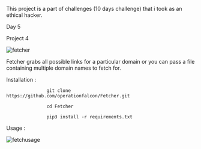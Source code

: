 This project is a part of challenges (10 days challenge) that i took as an ethical hacker.

Day 5

Project 4

![fetcher](https://user-images.githubusercontent.com/83413793/116839451-1489ad80-abf0-11eb-9641-84baf54d86f9.png)

Fetcher grabs all possible links for a particular domain or you can pass a file containing multiple domain names to fetch for. 

Installation :

                   git clone https://github.com/operationfalcon/Fetcher.git
                   
                   cd Fetcher
                   
                   pip3 install -r requirements.txt
                   
Usage : 

![fetchusage](https://user-images.githubusercontent.com/83413793/116839702-f2445f80-abf0-11eb-9b31-001a68cc2ff5.png)

